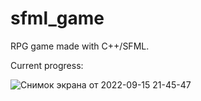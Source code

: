 # sfml_game
RPG game made with C++/SFML. 

Current progress:<br>

![Снимок экрана от 2022-09-15 21-45-47](https://user-images.githubusercontent.com/99137907/190485061-1d8e27ac-d35d-4147-8474-8c4820f1f3b4.png)
